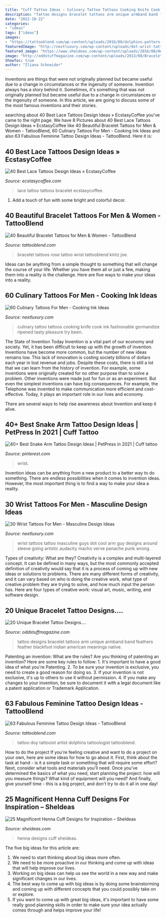 ```yaml
---
title: "Cuff Tattoo Ideas : Culinary Tattoo Tattoos Cooking Knife Cook Ink Fashionable Gormandize Ripened Tasty Pleasure Try Been"
description: "Tattoo designs bracelet tattoos arm unique armband band feathers feather blackfoot indian american meanings native"
date: "2022-10-22"
categories:
- "ideas"
tags: ["ideas"]
images:
- "https://tattooblend.com/wp-content/uploads/2016/08/dolphins-pattern-tattoo.jpg"
featuredImage: "http://nextluxury.com/wp-content/uploads/dot-wrist-tattoo-for-men.jpg"
featured_image: "https://www.sheideas.com/wp-content/uploads/2016/08/Henna-Cuffs-Mehndi-Designs.jpg"
image: "http://oddstuffmagazine.com/wp-content/uploads/2013/08/Bracelet-Tattoo-Designs-24.jpg"
ShowToc: true
author: "Iliana Schneider"
---
```



Inventions are things that were not originally planned but became useful due to a change in circumstances or the ingenuity of someone.
Invention always has a story behind it. Sometimes, it's something that was not originally planned but became useful due to a change in circumstances or the ingenuity of someone. In this article, we are going to discuss some of the most famous inventions and their stories.

	

		
searching about 40 Best Lace Tattoos Design Ideas » EcstasyCoffee you've came to the right page. We have 8 Pictures about 40 Best Lace Tattoos Design Ideas » EcstasyCoffee like 40 Beautiful Bracelet Tattoos for Men &amp; Women - TattooBlend, 60 Culinary Tattoos For Men - Cooking Ink Ideas and also 63 Fabulous Feminine Tattoo Design Ideas - TattooBlend. Here it is:
		
    
## 40 Best Lace Tattoos Design Ideas » EcstasyCoffee

<img loading=lazy src="https://i0.wp.com/www.ecstasycoffee.com/wp-content/uploads/2016/10/LACE-BRACELET-TATTOO.jpg" onerror="this.onerror=null;this.src='https://tse3.mm.bing.net/th?id=OIP.GI1WJKgTJy5cqVi0yCvNWAHaE7&amp;pid=15.1';" alt="40 Best Lace Tattoos Design Ideas » EcstasyCoffee">

_Source: ecstasycoffee.com_

>lace tattoo tattoos bracelet ecstasycoffee. 

	

1. Add a touch of fun with some bright and colorful decor.

    
## 40 Beautiful Bracelet Tattoos For Men &amp; Women - TattooBlend

<img loading=lazy src="https://tattooblend.com/wp-content/uploads/2016/04/rose-bracelet-tattoo.jpg" onerror="this.onerror=null;this.src='https://tse2.mm.bing.net/th?id=OIP.WwKljmrFBDe4YDA-4zxU1AHaHS&amp;pid=15.1';" alt="40 Beautiful Bracelet Tattoos for Men &amp; Women - TattooBlend">

_Source: tattooblend.com_

>bracelet tattoos rose tattoo wrist tattooblend kintz joe. 

	

Ideas can be anything from a simple thought to something that will change the course of your life. Whether you have them all or just a few, making them into a reality is the challenge. Here are five ways to make your ideas into a reality.

    
## 60 Culinary Tattoos For Men - Cooking Ink Ideas

<img loading=lazy src="http://nextluxury.com/wp-content/uploads/guys-forearms-crossed-culinary-tool-tattoo.jpg" onerror="this.onerror=null;this.src='https://tse2.mm.bing.net/th?id=OIP.MwJWOL5VziD8-zctB6n-JgHaHa&amp;pid=15.1';" alt="60 Culinary Tattoos For Men - Cooking Ink Ideas">

_Source: nextluxury.com_

>culinary tattoo tattoos cooking knife cook ink fashionable gormandize ripened tasty pleasure try been. 

	

The State of Invention Today
Invention is a vital part of our economy and society. Yet, it has been difficult to keep up with the growth of invention. Inventions have become more common, but the number of new ideas remains low. This lack of innovation is costing society billions of dollars each year in lost revenue and jobs.
Despite these costs, there is still a lot that we can learn from the history of invention. For example, some inventions were originally created for no other purpose than to solve a problem. Other inventions were made just for fun or as an experiment. But even the simplest inventions can have big consequences. For example, the Telephone was invented to make communication more efficient and cost-effective. Today, it plays an important role in our lives and economy.

There are several ways to help rise awareness about Invention and keep it alive.

    
## 40+ Best Snake Arm Tattoo Design Ideas | PetPress In 2021 | Cuff Tattoo

<img loading=lazy src="https://i.pinimg.com/736x/8a/fc/9a/8afc9ab7f72e5a05d80fd3859c915f90.jpg" onerror="this.onerror=null;this.src='https://tse4.mm.bing.net/th?id=OIP.PW_R9P3cPwowmGFx4p6DoQHaKF&amp;pid=15.1';" alt="40+ Best Snake Arm Tattoo Design Ideas | PetPress in 2021 | Cuff tattoo">

_Source: pinterest.com_

>wrist. 

	

Invention ideas can be anything from a new product to a better way to do something. There are endless possibilities when it comes to invention ideas. However, the most important thing is to find a way to make your idea a reality.

    
## 30 Wrist Tattoos For Men - Masculine Design Ideas

<img loading=lazy src="http://nextluxury.com/wp-content/uploads/dot-wrist-tattoo-for-men.jpg" onerror="this.onerror=null;this.src='https://tse1.mm.bing.net/th?id=OIP.nxs-cpl6z46qZcLfxIxTKQHaKN&amp;pid=15.1';" alt="30 Wrist Tattoos For Men - Masculine Design Ideas">

_Source: nextluxury.com_

>wrist tattoos tattoo masculine guys dot cool arm guy designs around sleeve going artistic audacity macho verve panache punk wrong. 

	

Types of creativity: What are they?
Creativity is a complex and multi-layered concept. It can be defined in many ways, but the most commonly accepted definition of creativity would say that it is a process of coming up with new ideas or solutions to problems. There are many different forms of creativity, and it can vary based on who is doing the creative work, what type of creative problem they are trying to solve, and how much input the person has. Here are four types of creative work: visual art, music, writing, and software design.

    
## 20 Unique Bracelet Tattoo Designs....

<img loading=lazy src="http://oddstuffmagazine.com/wp-content/uploads/2013/08/Bracelet-Tattoo-Designs-24.jpg" onerror="this.onerror=null;this.src='https://tse1.mm.bing.net/th?id=OIP.3S5fABZbr-sxKgeTHHOuqgHaJ1&amp;pid=15.1';" alt="20 Unique Bracelet Tattoo Designs....">

_Source: oddstuffmagazine.com_

>tattoo designs bracelet tattoos arm unique armband band feathers feather blackfoot indian american meanings native. 

	

Patenting an invention: What are the rules?
Are you thinking of patenting an invention? Here are some key rules to follow: 1. It's important to have a good idea of what you're Patenting. 
2. To be sure your invention is exclusive, you need to create a good reason for doing so. 
3. If your invention is not exclusive, it's up to others to use it without permission. 4. If you make any changes to your invention, be sure to document it with a legal document like a patent application or Trademark Application. 
    
## 63 Fabulous Feminine Tattoo Design Ideas - TattooBlend

<img loading=lazy src="https://tattooblend.com/wp-content/uploads/2016/08/dolphins-pattern-tattoo.jpg" onerror="this.onerror=null;this.src='https://tse2.mm.bing.net/th?id=OIP.nmArJCedj8BS1VCCDlrsBQHaHa&amp;pid=15.1';" alt="63 Fabulous Feminine Tattoo Design Ideas - TattooBlend">

_Source: tattooblend.com_

>tattoo doy tattooist artist dolphins tattoologist tattooblend. 

	

How to do the project
If you're feeling creative and want to do a project on your own, here are some ideas for how to go about it. First, think about the task at hand - is it a simple task or something that will require some effort? Next, consider what tools and materials you'll need. Once you've determined the basics of what you need, start planning the project: how will you measure things? What kind of equipment will you need? And finally, give yourself time - this is a big project, and don't try to do it all in one day!

    
## 25 Magnificent Henna Cuff Designs For Inspiration – SheIdeas

<img loading=lazy src="https://www.sheideas.com/wp-content/uploads/2016/08/Henna-Cuffs-Mehndi-Designs.jpg" onerror="this.onerror=null;this.src='https://tse2.mm.bing.net/th?id=OIP.tkauVvkpV2fLuuH2tSI21wHaKS&amp;pid=15.1';" alt="25 Magnificent Henna Cuff Designs for Inspiration – SheIdeas">

_Source: sheideas.com_

>henna designs cuff sheideas. 

	

The five big ideas for this article are:
1. We need to start thinking about big ideas more often. 
2. We need to be more proactive in our thinking and come up with ideas that will help improve our lives. 
3. Working on big ideas can help us see the world in a new way and make significant changes in our lives. 
4. The best way to come up with big ideas is by doing some brainstorming and coming up with different concepts that you could possibly take on or explore. 
5. If you want to come up with great big ideas, it's important to have some really good planning skills in order to make sure your idea actually comes through and helps improve your life!

